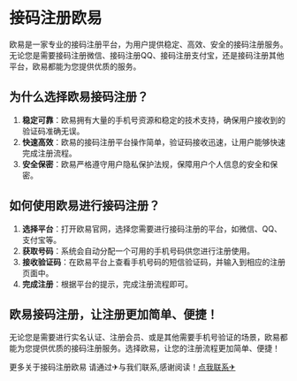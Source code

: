 # 接码注册欧易

欧易是一家专业的接码注册平台，为用户提供稳定、高效、安全的接码注册服务。无论您是需要接码注册微信、接码注册QQ、接码注册支付宝，还是接码注册其他平台，欧易都能为您提供优质的服务。

## 为什么选择欧易接码注册？

1. **稳定可靠**：欧易拥有大量的手机号资源和稳定的技术支持，确保用户接收到的验证码准确无误。
2. **快速高效**：欧易的接码注册平台操作简单，验证码接收迅速，让用户能够快速完成注册流程。
3. **安全保密**：欧易严格遵守用户隐私保护法规，保障用户个人信息的安全和保密。

## 如何使用欧易进行接码注册？

1. **选择平台**：打开欧易官网，选择您需要进行接码注册的平台，如微信、QQ、支付宝等。
2. **获取号码**：系统会自动分配一个可用的手机号码供您进行注册使用。
3. **接收验证码**：在欧易平台上查看手机号码的短信验证码，并输入到相应的注册页面中。
4. **完成注册**：根据平台的提示，完成注册流程即可。

## 欧易接码注册，让注册更加简单、便捷！

无论您是需要进行实名认证、注册会员、或是其他需要手机号验证的场景，欧易都能为您提供优质的接码注册服务。选择欧易，让您的注册流程更加简单、便捷！

更多关于接码注册欧易 请通过✈与我们联系,感谢阅读！[点我联系✈](https://www.k02.cc)